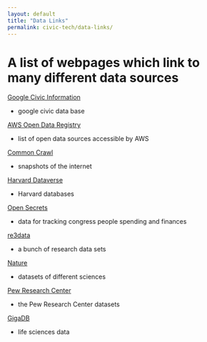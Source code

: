 ```yaml
---
layout: default
title: "Data Links"
permalink: civic-tech/data-links/
---
```

# A list of webpages which link to many different data sources

[Google Civic Information](https://developers.google.com/civic-information)
- google civic data base

[AWS Open Data Registry](https://github.com/awslabs/open-data-registry)
- list of open data sources accessible by AWS

[Common Crawl](https://commoncrawl.org)
- snapshots of the internet

[Harvard Dataverse](https://dataverse.harvard.edu)
- Harvard databases

[Open Secrets](https://www.opensecrets.org)
- data for tracking congress people spending and finances

[re3data](https://www.re3data.org/search)
- a bunch of research data sets

[Nature](https://www.nature.com/sdata/policies/repositories)
- datasets of different sciences

[Pew Research Center](https://www.pewresearch.org/internet/datasets/)
- the Pew Research Center datasets

[GigaDB](http://gigadb.org)
- life sciences data


